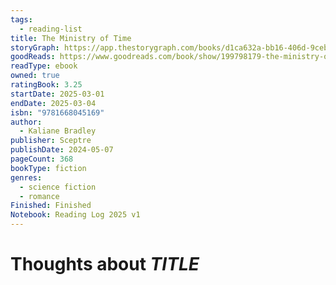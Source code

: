 ```yaml
---
tags:
  - reading-list
title: The Ministry of Time
storyGraph: https://app.thestorygraph.com/books/d1ca632a-bb16-406d-9ceb-cf187b8e9ceb
goodReads: https://www.goodreads.com/book/show/199798179-the-ministry-of-time?ac=1&from_search=true&qid=4Se8EG6pOR&rank=1
readType: ebook
owned: true
ratingBook: 3.25
startDate: 2025-03-01
endDate: 2025-03-04
isbn: "9781668045169"
author:
  - Kaliane Bradley
publisher: Sceptre
publishDate: 2024-05-07
pageCount: 368
bookType: fiction
genres:
  - science fiction
  - romance
Finished: Finished
Notebook: Reading Log 2025 v1
---
```


# Thoughts about _TITLE_

